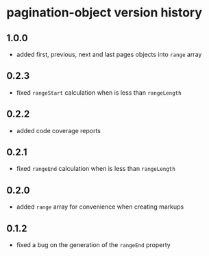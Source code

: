 # pagination-object version history


## 1.0.0
- added first, previous, next and last pages objects into `range` array

## 0.2.3
- fixed `rangeStart` calculation when is less than `rangeLength`

## 0.2.2
- added code coverage reports

## 0.2.1
- fixed `rangeEnd` calculation when is less than `rangeLength`

## 0.2.0
- added `range` array for convenience when creating markups

## 0.1.2
- fixed a bug on the generation of the `rangeEnd` property

